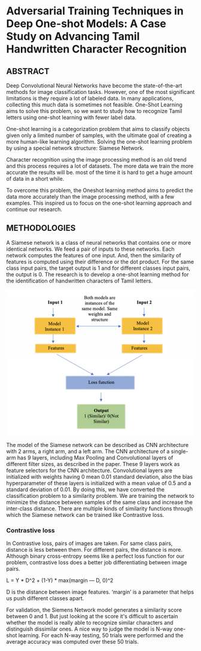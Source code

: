 # Adversarial Training Techniques in Deep One-shot Models: A Case Study on Advancing Tamil Handwritten Character Recognition                                                                                                                                                                                     
## ABSTRACT
Deep Convolutional Neural Networks have become the state-of-the-art methods for image classification tasks. However, one of the most significant limitations is they require a lot of labeled data. In many applications, collecting this much data is sometimes not feasible. One-Shot Learning aims to solve this problem, so we want to study how to recognize Tamil letters using one-shot learning with fewer label data. 

One-shot learning is a categorization problem that aims to classify objects given only a limited number of samples, with the ultimate goal of creating a more human-like learning algorithm. Solving the one-shot learning problem by using a special network structure: Siamese Network.

Character recognition using the image processing method is an old trend and this process requires a lot of datasets. The more data we train the more accurate the results will be. most of the time it is hard to get a huge amount of data in a short while.

To overcome this problem, the Oneshot learning method aims to predict the data more accurately than the image processing method, with a few examples. This inspired us to focus on the one-shot learning approach and continue our research.

## METHODOLOGIES
A Siamese network is a class of neural networks that contains one or more identical networks. We feed a pair of inputs to these networks. Each network computes the features of one input. And, then the similarity of features is computed using their difference or the dot product. For the same class input pairs, the target output is 1 and for different classes input pairs, the output is 0. The research is to develop a one-shot learning method for the identification of handwritten characters of Tamil letters.

![metholodology](https://github.com/aadhil96/Adversarial-Training-Techniques-in-Deep-One-shot-Models-A-Case-Study-on-Advancing-Tamil-Handwritten/blob/8f51d9ba0d1a72474b3414e5de0b0fc075b054ff/simense.png)

The model of the Siamese network can be described as CNN architecture with 2 arms, a right arm, and a left arm. The CNN architecture of a single-arm has 9 layers, including Max Pooling and Convolutional layers of different filter sizes, as described in the paper. These 9 layers work as feature selectors for the CNN architecture. Convolutional layers are initialized with weights having 0 mean 0.01 standard deviation, also the bias hyperparameter of these layers is initialized with a mean value of 0.5 and a standard deviation of 0.01.
By doing this, we have converted the classification problem to a similarity problem. We are training the network to minimize the distance between samples of the same class and increase the inter-class distance. There are multiple kinds of similarity functions through which the Siamese network can be trained like Contrastive loss.

### Contrastive loss
In Contrastive loss, pairs of images are taken. For same class pairs, distance is less between them. For different pairs, the distance is more. Although binary cross-entropy seems like a perfect loss function for our problem, contrastive loss does a better job differentiating between image pairs. 

L = Y * D^2 + (1-Y) * max(margin — D, 0)^2

D is the distance between image features. ‘margin’ is a parameter that helps us push different classes apart.

For validation, the Siemens Network model generates a similarity score between 0 and 1. But just looking at the score it's difficult to ascertain whether the model is really able to recognize similar characters and distinguish dissimilar ones. A nice way to judge the model is N-way one-shot learning. 
For each N-way testing, 50 trials were performed and the average accuracy was computed over these 50 trials.


